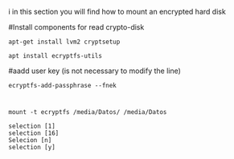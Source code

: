 i in this section you will find how to mount an encrypted hard disk

#Install components for read crypto-disk

    apt-get install lvm2 cryptsetup
   
    apt install ecryptfs-utils
    
#aadd user key (is not necessary to modify the line)

    ecryptfs-add-passphrase --fnek
    
#

    mount -t ecryptfs /media/Datos/ /media/Datos
    
    selection [1]
    selection [16]
    Selecion [n]
    selection [y]
    
    

